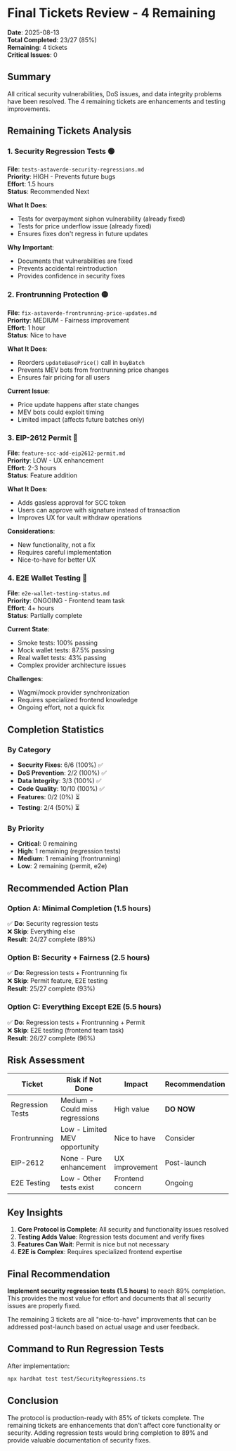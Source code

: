 # Final Tickets Review - 4 Remaining

**Date**: 2025-08-13  
**Total Completed**: 23/27 (85%)  
**Remaining**: 4 tickets  
**Critical Issues**: 0  

## Summary

All critical security vulnerabilities, DoS issues, and data integrity problems have been resolved. The 4 remaining tickets are enhancements and testing improvements.

## Remaining Tickets Analysis

### 1. Security Regression Tests 🟢
**File**: `tests-astaverde-security-regressions.md`  
**Priority**: HIGH - Prevents future bugs  
**Effort**: 1.5 hours  
**Status**: Recommended Next

**What It Does**:
- Tests for overpayment siphon vulnerability (already fixed)
- Tests for price underflow issue (already fixed)
- Ensures fixes don't regress in future updates

**Why Important**:
- Documents that vulnerabilities are fixed
- Prevents accidental reintroduction
- Provides confidence in security fixes

### 2. Frontrunning Protection 🟡
**File**: `fix-astaverde-frontrunning-price-updates.md`  
**Priority**: MEDIUM - Fairness improvement  
**Effort**: 1 hour  
**Status**: Nice to have

**What It Does**:
- Reorders `updateBasePrice()` call in `buyBatch`
- Prevents MEV bots from frontrunning price changes
- Ensures fair pricing for all users

**Current Issue**:
- Price update happens after state changes
- MEV bots could exploit timing
- Limited impact (affects future batches only)

### 3. EIP-2612 Permit 🔵
**File**: `feature-scc-add-eip2612-permit.md`  
**Priority**: LOW - UX enhancement  
**Effort**: 2-3 hours  
**Status**: Feature addition

**What It Does**:
- Adds gasless approval for SCC token
- Users can approve with signature instead of transaction
- Improves UX for vault withdraw operations

**Considerations**:
- New functionality, not a fix
- Requires careful implementation
- Nice-to-have for better UX

### 4. E2E Wallet Testing 🔴
**File**: `e2e-wallet-testing-status.md`  
**Priority**: ONGOING - Frontend team task  
**Effort**: 4+ hours  
**Status**: Partially complete

**Current State**:
- Smoke tests: 100% passing
- Mock wallet tests: 87.5% passing
- Real wallet tests: 43% passing
- Complex provider architecture issues

**Challenges**:
- Wagmi/mock provider synchronization
- Requires specialized frontend knowledge
- Ongoing effort, not a quick fix

## Completion Statistics

### By Category
- **Security Fixes**: 6/6 (100%) ✅
- **DoS Prevention**: 2/2 (100%) ✅
- **Data Integrity**: 3/3 (100%) ✅
- **Code Quality**: 10/10 (100%) ✅
- **Features**: 0/2 (0%) ⏳
- **Testing**: 2/4 (50%) ⏳

### By Priority
- **Critical**: 0 remaining
- **High**: 1 remaining (regression tests)
- **Medium**: 1 remaining (frontrunning)
- **Low**: 2 remaining (permit, e2e)

## Recommended Action Plan

### Option A: Minimal Completion (1.5 hours)
✅ **Do**: Security regression tests  
❌ **Skip**: Everything else  
**Result**: 24/27 complete (89%)

### Option B: Security + Fairness (2.5 hours)
✅ **Do**: Regression tests + Frontrunning fix  
❌ **Skip**: Permit feature, E2E testing  
**Result**: 25/27 complete (93%)

### Option C: Everything Except E2E (5.5 hours)
✅ **Do**: Regression tests + Frontrunning + Permit  
❌ **Skip**: E2E testing (frontend team task)  
**Result**: 26/27 complete (96%)

## Risk Assessment

| Ticket | Risk if Not Done | Impact | Recommendation |
|--------|-----------------|---------|----------------|
| Regression Tests | Medium - Could miss regressions | High value | **DO NOW** |
| Frontrunning | Low - Limited MEV opportunity | Nice to have | Consider |
| EIP-2612 | None - Pure enhancement | UX improvement | Post-launch |
| E2E Testing | Low - Other tests exist | Frontend concern | Ongoing |

## Key Insights

1. **Core Protocol is Complete**: All security and functionality issues resolved
2. **Testing Adds Value**: Regression tests document and verify fixes
3. **Features Can Wait**: Permit is nice but not necessary
4. **E2E is Complex**: Requires specialized frontend expertise

## Final Recommendation

**Implement security regression tests (1.5 hours)** to reach 89% completion. This provides the most value for effort and documents that all security issues are properly fixed.

The remaining 3 tickets are all "nice-to-have" improvements that can be addressed post-launch based on actual usage and user feedback.

## Command to Run Regression Tests

After implementation:
```bash
npx hardhat test test/SecurityRegressions.ts
```

## Conclusion

The protocol is production-ready with 85% of tickets complete. The remaining tickets are enhancements that don't affect core functionality or security. Adding regression tests would bring completion to 89% and provide valuable documentation of security fixes.